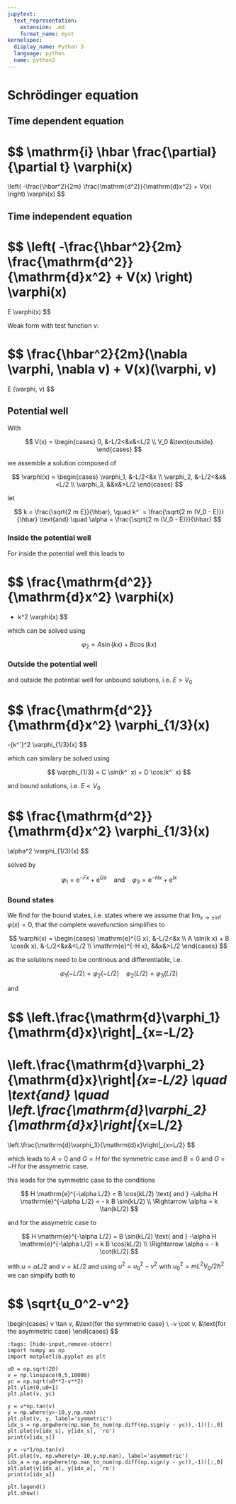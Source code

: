 ```yaml
---
jupytext:
  text_representation:
    extension: .md
    format_name: myst
kernelspec:
  display_name: Python 3
  language: python
  name: python3
---
```


# Schrödinger equation

## Time dependent equation

$$
\mathrm{i} \hbar
\frac{\partial}{\partial t}
\varphi(x)
=
\left(
    -\frac{\hbar^2}{2m} \frac{\mathrm{d^2}}{\mathrm{d}x^2} + V(x)
\right)
\varphi(x)
$$

## Time independent equation

$$
\left(
    -\frac{\hbar^2}{2m} \frac{\mathrm{d^2}}{\mathrm{d}x^2} + V(x)
\right)
\varphi(x)
=
E
\varphi(x)
$$

Weak form with test function $v$:

$$
\frac{\hbar^2}{2m}(\nabla \varphi, \nabla v)
+
V(x)(\varphi, v)
=
E (\varphi, v)
$$

## Potential well

With

$$
V(x) = 
\begin{cases}
0, &-L/2<&x&<L/2
\\
V_0 &\text{outside}
\end{cases}
$$

we assemble a solution composed of

$$
\varphi(x) =
\begin{cases}
\varphi_1, &-L/2<&x
\\
\varphi_2, &-L/2<&x&<L/2
\\
\varphi_3, &&x&>L/2
\end{cases}
$$

let

$$
k = \frac{\sqrt{2 m E}}{\hbar},
\quad
k^` = \frac{\sqrt{2 m (V_0 - E)}}{\hbar}
\text{and}
\quad
\alpha = \frac{\sqrt{2 m (V_0 - E)}}{\hbar}
$$

### Inside the potential well

For inside the potential well this leads to

$$
\frac{\mathrm{d^2}}{\mathrm{d}x^2}
\varphi(x)
=
- k^2
\varphi(x)
$$

which can be solved using

$$
\varphi_2 = A \sin(k x) + B \cos(k x)
$$

### Outside the potential well

and outside the potential well for unbound solutions, i.e. $E>V_0$

$$
\frac{\mathrm{d^2}}{\mathrm{d}x^2}
\varphi_{1/3}(x)
=
-{k^`}^2
\varphi_{1/3}(x)
$$

which can similary be solved using

$$
\varphi_{1/3} = C \sin(k^` x) + D \cos(k^` x)
$$

and bound solutions, i.e. $E<V_0$

$$
\frac{\mathrm{d^2}}{\mathrm{d}x^2}
\varphi_{1/3}(x)
=
\alpha^2
\varphi_{1/3}(x)
$$

solved by

$$
\varphi_1 = \mathrm{e}^{-F x} + \mathrm{e}^{G x}
\quad \text{and} \quad
\varphi_3 = \mathrm{e}^{-H x} + \mathrm{e}^{I x}
$$

### Bound states

We find for the bound states,
i.e. states where we assume that $\lim_{x\to\pm\inf}\varphi(x)=0$,
that the complete wavefunction simplifies to

$$
\varphi(x) =
\begin{cases}
\mathrm{e}^{G x}, &-L/2<&x
\\
A \sin(k x) + B \cos(k x), &-L/2<&x&<L/2
\\
\mathrm{e}^{-H x}, &&x&>L/2
\end{cases}
$$

as the solutions need to be continous and differentiable, i.e.

$$
\varphi_1(-L/2) = \varphi_2(-L/2) \quad \varphi_2(L/2) = \varphi_3(L/2)
$$

and

$$
\left.\frac{\mathrm{d}\varphi_1}{\mathrm{d}x}\right|_{x=-L/2}
=
\left.\frac{\mathrm{d}\varphi_2}{\mathrm{d}x}\right|_{x=-L/2}
\quad
\text{and}
\quad
\left.\frac{\mathrm{d}\varphi_2}{\mathrm{d}x}\right|_{x=L/2}
=
\left.\frac{\mathrm{d}\varphi_3}{\mathrm{d}x}\right|_{x=L/2}
$$

which leads to $A=0$ and $G=H$ for the symmetric case and $B=0$ and $G=-H$ for the assymetric case.

this leads for the symmetric case to the conditions

$$
H \mathrm{e}^{-\alpha L/2} = B \cos(kL/2)
\text{ and }
-\alpha H \mathrm{e}^{-\alpha L/2} = - k B \sin(kL/2)
\\
\Rightarrow
\alpha = k \tan(kL/2)
$$

and for the assymetric case to

$$
H \mathrm{e}^{-\alpha L/2} = B \sin(kL/2)
\text{ and }
-\alpha H \mathrm{e}^{-\alpha L/2} = k B \cos(kL/2)
\\
\Rightarrow
\alpha = - k \cot(kL/2)
$$

with $u=\alpha L/2$ and $v=kL/2$ and using $u^2=u_0^2-v^2$ with $u_0^2=mL^2V_0/2\hbar^2$ we can simplify both to

$$
\sqrt{u_0^2-v^2}
=
\begin{cases}
v \tan v, &\text{for the symmetric case}
\\
-v \cot v, &\text{for the asymmetric case}
\end{cases}
$$

```{code-cell} ipython3
:tags: [hide-input,remove-stderr]
import numpy as np
import matplotlib.pyplot as plt

u0 = np.sqrt(20)
v = np.linspace(0,5,10000)
yc = np.sqrt(u0**2-v**2)
plt.ylim(0,u0+1)
plt.plot(v, yc)

y = v*np.tan(v)
y = np.where(y>-10,y,np.nan)
plt.plot(v, y, label='symmetric')
idx_s = np.argwhere(np.nan_to_num(np.diff(np.sign(y - yc)),-1))[:,0]
plt.plot(v[idx_s], y[idx_s], 'ro')
print(v[idx_s])

y = -v*1/np.tan(v)
plt.plot(v, np.where(y>-10,y,np.nan), label='asymmetric')
idx_a = np.argwhere(np.nan_to_num(np.diff(np.sign(y - yc)),-1))[:,0]
plt.plot(v[idx_a], y[idx_a], 'ro')
print(v[idx_a])

plt.legend()
plt.show()
```

